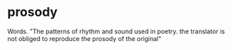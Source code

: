# prosody
Words. "The patterns of rhythm and sound used in poetry. the translator is not obliged to reproduce the prosody of the original"
